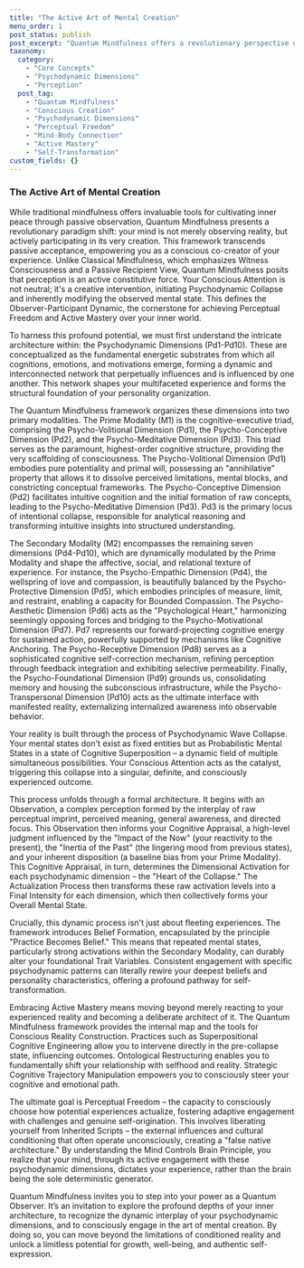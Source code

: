 ```yaml
---
title: "The Active Art of Mental Creation"
menu_order: 1
post_status: publish
post_excerpt: "Quantum Mindfulness offers a revolutionary perspective on consciousness, asserting our active role in shaping reality. Unlike traditional approaches, it reveals how our psychodynamic dimensions dynamically interact, creating our lived experience. Discover how understanding this intricate inner architecture can unlock profound perceptual freedom and empower you to consciously co-create your world."
taxonomy:
  category:
    - "Core Concepts"
    - "Psychodynamic Dimensions"
    - "Perception"
  post_tag:
    - "Quantum Mindfulness"
    - "Conscious Creation"
    - "Psychodynamic Dimensions"
    - "Perceptual Freedom"
    - "Mind-Body Connection"
    - "Active Mastery"
    - "Self-Transformation"
custom_fields: {}
---
```


### The Active Art of Mental Creation

While traditional mindfulness offers invaluable tools for cultivating inner peace through passive observation, Quantum Mindfulness presents a revolutionary paradigm shift: your mind is not merely observing reality, but actively participating in its very creation. This framework transcends passive acceptance, empowering you as a conscious co-creator of your experience. Unlike Classical Mindfulness, which emphasizes Witness Consciousness and a Passive Recipient View, Quantum Mindfulness posits that perception is an active constitutive force. Your Conscious Attention is not neutral; it's a creative intervention, initiating Psychodynamic Collapse and inherently modifying the observed mental state. This defines the Observer-Participant Dynamic, the cornerstone for achieving Perceptual Freedom and Active Mastery over your inner world.

To harness this profound potential, we must first understand the intricate architecture within: the Psychodynamic Dimensions (Pd1-Pd10). These are conceptualized as the fundamental energetic substrates from which all cognitions, emotions, and motivations emerge, forming a dynamic and interconnected network that perpetually influences and is influenced by one another. This network shapes your multifaceted experience and forms the structural foundation of your personality organization.

The Quantum Mindfulness framework organizes these dimensions into two primary modalities. The Prime Modality (M1) is the cognitive-executive triad, comprising the Psycho-Volitional Dimension (Pd1), the Psycho-Conceptive Dimension (Pd2), and the Psycho-Meditative Dimension (Pd3). This triad serves as the paramount, highest-order cognitive structure, providing the very scaffolding of consciousness. The Psycho-Volitional Dimension (Pd1) embodies pure potentiality and primal will, possessing an "annihilative" property that allows it to dissolve perceived limitations, mental blocks, and constricting conceptual frameworks. The Psycho-Conceptive Dimension (Pd2) facilitates intuitive cognition and the initial formation of raw concepts, leading to the Psycho-Meditative Dimension (Pd3). Pd3 is the primary locus of intentional collapse, responsible for analytical reasoning and transforming intuitive insights into structured understanding.

The Secondary Modality (M2) encompasses the remaining seven dimensions (Pd4-Pd10), which are dynamically modulated by the Prime Modality and shape the affective, social, and relational texture of experience. For instance, the Psycho-Empathic Dimension (Pd4), the wellspring of love and compassion, is beautifully balanced by the Psycho-Protective Dimension (Pd5), which embodies principles of measure, limit, and restraint, enabling a capacity for Bounded Compassion. The Psycho-Aesthetic Dimension (Pd6) acts as the "Psychological Heart," harmonizing seemingly opposing forces and bridging to the Psycho-Motivational Dimension (Pd7). Pd7 represents our forward-projecting cognitive energy for sustained action, powerfully supported by mechanisms like Cognitive Anchoring. The Psycho-Receptive Dimension (Pd8) serves as a sophisticated cognitive self-correction mechanism, refining perception through feedback integration and exhibiting selective permeability. Finally, the Psycho-Foundational Dimension (Pd9) grounds us, consolidating memory and housing the subconscious infrastructure, while the Psycho-Transpersonal Dimension (Pd10) acts as the ultimate interface with manifested reality, externalizing internalized awareness into observable behavior.

Your reality is built through the process of Psychodynamic Wave Collapse. Your mental states don't exist as fixed entities but as Probabilistic Mental States in a state of Cognitive Superposition – a dynamic field of multiple simultaneous possibilities. Your Conscious Attention acts as the catalyst, triggering this collapse into a singular, definite, and consciously experienced outcome.

This process unfolds through a formal architecture. It begins with an Observation, a complex perception formed by the interplay of raw perceptual imprint, perceived meaning, general awareness, and directed focus. This Observation then informs your Cognitive Appraisal, a high-level judgment influenced by the "Impact of the Now" (your reactivity to the present), the "Inertia of the Past" (the lingering mood from previous states), and your inherent disposition (a baseline bias from your Prime Modality). This Cognitive Appraisal, in turn, determines the Dimensional Activation for each psychodynamic dimension – the "Heart of the Collapse." The Actualization Process then transforms these raw activation levels into a Final Intensity for each dimension, which then collectively forms your Overall Mental State.

Crucially, this dynamic process isn't just about fleeting experiences. The framework introduces Belief Formation, encapsulated by the principle "Practice Becomes Belief." This means that repeated mental states, particularly strong activations within the Secondary Modality, can durably alter your foundational Trait Variables. Consistent engagement with specific psychodynamic patterns can literally rewire your deepest beliefs and personality characteristics, offering a profound pathway for self-transformation.

Embracing Active Mastery means moving beyond merely reacting to your experienced reality and becoming a deliberate architect of it. The Quantum Mindfulness framework provides the internal map and the tools for Conscious Reality Construction. Practices such as Superpositional Cognitive Engineering allow you to intervene directly in the pre-collapse state, influencing outcomes. Ontological Restructuring enables you to fundamentally shift your relationship with selfhood and reality. Strategic Cognitive Trajectory Manipulation empowers you to consciously steer your cognitive and emotional path.

The ultimate goal is Perceptual Freedom – the capacity to consciously choose how potential experiences actualize, fostering adaptive engagement with challenges and genuine self-origination. This involves liberating yourself from Inherited Scripts – the external influences and cultural conditioning that often operate unconsciously, creating a "false native architecture." By understanding the Mind Controls Brain Principle, you realize that your mind, through its active engagement with these psychodynamic dimensions, dictates your experience, rather than the brain being the sole deterministic generator.

Quantum Mindfulness invites you to step into your power as a Quantum Observer. It’s an invitation to explore the profound depths of your inner architecture, to recognize the dynamic interplay of your psychodynamic dimensions, and to consciously engage in the art of mental creation. By doing so, you can move beyond the limitations of conditioned reality and unlock a limitless potential for growth, well-being, and authentic self-expression.